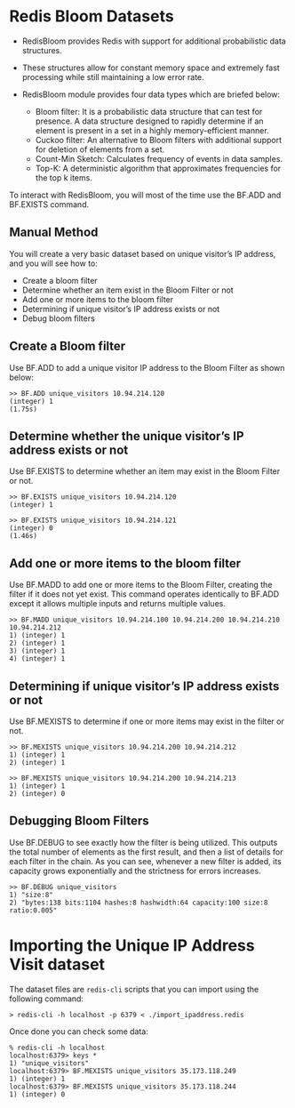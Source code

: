 # Redis Bloom Datasets

- RedisBloom provides Redis with support for additional probabilistic data structures. 
- These structures allow for constant memory space and extremely fast processing while still maintaining a low error rate. 
- RedisBloom module provides four data types which are briefed below:

  - Bloom filter:  It is a probabilistic  data structure that can test for presence. A data structure designed to rapidly determine if an element is present in a set in a highly memory-efficient manner. 
  - Cuckoo filter: An alternative to Bloom filters with additional support for deletion of elements from a set.
  - Count-Min Sketch: Calculates frequency of events in data samples.
  - Top-K: A deterministic algorithm that approximates frequencies for the top k items.


To interact with RedisBloom, you will most of the time use the BF.ADD and BF.EXISTS command. 




## Manual Method

You will create a very basic dataset based on unique visitor’s IP address, and you will see how to:

- Create a bloom filter
- Determine whether an item exist in the Bloom Filter or not
- Add one or more items to the bloom filter
- Determining if unique visitor’s IP address exists or not
- Debug bloom filters


## Create a Bloom filter

Use  BF.ADD to add a unique visitor IP address to the Bloom Filter as shown below:

```
>> BF.ADD unique_visitors 10.94.214.120
(integer) 1
(1.75s)
```

## Determine whether the unique visitor’s IP address exists or not

Use BF.EXISTS  to determine whether an item may exist in the Bloom Filter or not.

```
>> BF.EXISTS unique_visitors 10.94.214.120
(integer) 1
```

```
>> BF.EXISTS unique_visitors 10.94.214.121
(integer) 0
(1.46s)
```

## Add one or more items to the bloom filter

Use BF.MADD to add one or more items to the Bloom Filter, creating the filter if it does not yet exist. This command operates identically to BF.ADD except it allows multiple inputs and returns multiple values.

```
>> BF.MADD unique_visitors 10.94.214.100 10.94.214.200 10.94.214.210 10.94.214.212
1) (integer) 1
2) (integer) 1
3) (integer) 1
4) (integer) 1
```

## Determining if unique visitor’s IP address exists or not

Use BF.MEXISTS to determine if one or more items may exist in the filter or not.

```
>> BF.MEXISTS unique_visitors 10.94.214.200 10.94.214.212
1) (integer) 1
2) (integer) 1
```

```
>> BF.MEXISTS unique_visitors 10.94.214.200 10.94.214.213
1) (integer) 1
2) (integer) 0
```

## Debugging Bloom Filters

Use BF.DEBUG to see exactly how the filter is being utilized. This outputs the total number of elements as the first result, and then a list of details for each filter in the chain. As you can see, whenever a new filter is added, its capacity grows exponentially and the strictness for errors increases.

```
>> BF.DEBUG unique_visitors
1) "size:8"
2) "bytes:138 bits:1104 hashes:8 hashwidth:64 capacity:100 size:8 ratio:0.005"
```


# Importing the Unique IP Address Visit dataset

The dataset files are  `redis-cli` scripts that you can import using the following command:


```
> redis-cli -h localhost -p 6379 < ./import_ipaddress.redis
```

Once done you can check some data:


```
% redis-cli -h localhost
localhost:6379> keys *
1) "unique_visitors"
localhost:6379> BF.MEXISTS unique_visitors 35.173.118.249
1) (integer) 1
localhost:6379> BF.MEXISTS unique_visitors 35.173.118.244
1) (integer) 0

```

